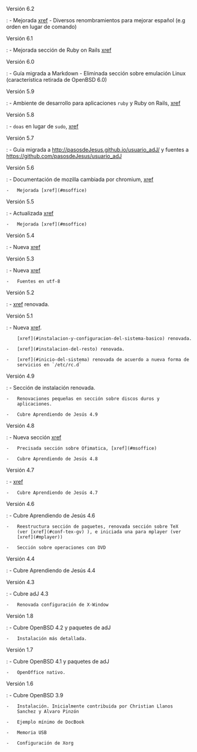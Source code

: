 Versión 6.2

:   -   Mejorada [xref](#inicio-del-sistema)
    - Diversos renombramientos para mejorar español (e.g orden en lugar de 
      comando)

Versión 6.1

:   -   Mejorada  sección de Ruby on Rails [xref](#ruby)

 Versión 6.0

:   -   Guía migrada a Markdown
    -   Eliminada sección sobre emulación Linux (característica
        retirada de OpenBSD 6.0)


Versión 5.9

:   -   Ambiente de desarrollo para aplicaciones `ruby` y Ruby on Rails,
        [xref](#ruby)

Versión 5.8

:   -   `doas` en lugar de `sudo`, [xref](#doas)

Versión 5.7

:   -   Guia migrada a <http://pasosdeJesus.github.io/usuario_adJ/> y
        fuentes a <https://github.com/pasosdeJesus/usuario_adJ>

Versión 5.6

:   -   Documentación de mozilla cambiada por chromium, [xref](#chromium)

    -   Mejorada [xref](#msoffice)

Versión 5.5

:   -   Actualizada [xref](#configuracion-de-xorg)

    -   Mejorada [xref](#msoffice)

Versión 5.4

:   -   Nueva [xref](#edicionaudio)

Versión 5.3

:   -   Nueva [xref](#xfe)

    -   Fuentes en utf-8

Versión 5.2

:   -   [xref](#fluxbox) renovada.

Versión 5.1

:   -   Nueva [xref](#syslog).

        [xref](#instalacion-y-configuracion-del-sistema-basico) renovada.

    -   [xref](#instalacion-del-resto) renovada.

    -   [xref](#inicio-del-sistema) renovada de acuerdo a nueva forma de
        servicios en `/etc/rc.d`

Versión 4.9

:   -   Sección de instalación renovada.

    -   Renovaciones pequeñas en sección sobre discos duros y
        aplicaciones.

    -   Cubre Aprendiendo de Jesús 4.9

Versión 4.8

:   -   Nueva sección [xref](#ediciongraficos)

    -   Precisada sección sobre Ofimatica, [xref](#msoffice)

    -   Cubre Aprendiendo de Jesús 4.8

Versión 4.7

:   -   [xref](#xiphos)

    -   Cubre Aprendiendo de Jesús 4.7

Versión 4.6

:   -   Cubre Aprendiendo de Jesús 4.6

    -   Reestructura sección de paquetes, renovada sección sobre TeX
        (ver [xref](#conf-tex-gv) ), e iniciada una para mplayer (ver
        [xref](#mplayer))

    -   Sección sobre operaciones con DVD

Versión 4.4

:   -   Cubre Aprendiendo de Jesús 4.4

Versión 4.3

:   -   Cubre adJ 4.3

    -   Renovada configuración de X-Window

Versión 1.8

:   -   Cubre OpenBSD 4.2 y paquetes de adJ

    -   Instalación más detallada.

Versión 1.7

:   -   Cubre OpenBSD 4.1 y paquetes de adJ

    -   OpenOffice nativo.

Versión 1.6

:   -   Cubre OpenBSD 3.9

    -   Instalación. Inicialmente contribuida por Christian Llanos
        Sanchez y Alvaro Pinzón

    -   Ejemplo mínimo de DocBook

    -   Memoria USB

    -   Configuración de Xorg


